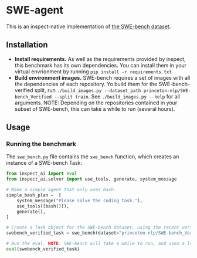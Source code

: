 # SWE-agent
This is an inspect-native implementation of [the SWE-bench dataset](https://www.swebench.com/).

## Installation

- **Install requirements.** As well as the requirements provided by inspect, this benchmark has its own dependencies. You can install them in your virtual envrionment by running ```pip install -r requirements.txt```
- **Build environment images.** SWE-bench requires a set of images with all the dependencies of each repository. Yo build them for the SWE-bench-verified split, run ```./build_images.py --dataset_path princeton-nlp/SWE-bench_Verified --split train```. See ```./build_images.py --help``` for all arguments. NOTE: Depending on the repositories contained in your subset of SWE-bench, this can take a while to run (several hours). 

## Usage


### Running the benchmark
The ```swe_bench.py``` file contains the ```swe_bench``` function, which creates an instance of a SWE-bench Task:

```python
from inspect_ai import eval
from inspect_ai.solver import use_tools, generate, system_message

# Make a simple agent that only uses bash.
simple_bash_plan =  [
    system_message("Please solve the coding task."),
    use_tools([bash()]),
    generate(),
]

# Create a Task object for the SWE-bench dataset, using the recent verified split (https://openai.com/index/introducing-swe-bench-verified/).
swebench_verified_task = swe_bench(dataset="princeton-nlp/SWE-bench_Verified", split="train",plan=simple_bash_plan)

# Run the eval. NOTE: SWE-bench will take a while to run, and uses a lot of tokens. If things are too slow, you should increase the level of parallelism - see https://inspect.ai-safety-institute.org.uk/parallelism.html 
eval(swebench_verified_task)
```

### 



